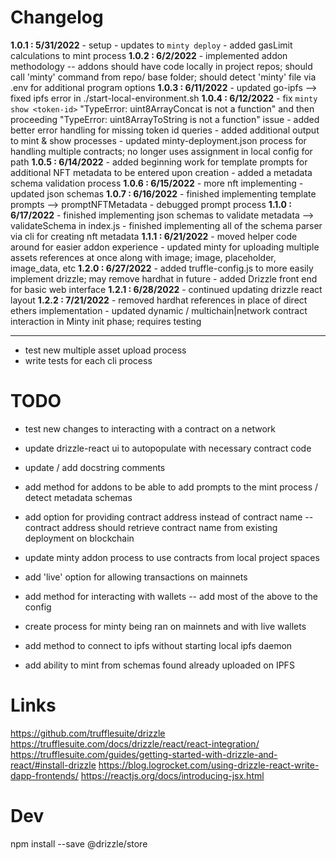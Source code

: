 # Changelog

**1.0.1 : 5/31/2022**
	- setup
	- updates to `minty deploy`
	- added gasLimit calculations to mint process
	**1.0.2 : 6/2/2022**
	- implemented addon methodology
	-- addons should have code locally in project repos; should call 'minty' command from repo/ base folder; should detect 'minty' file via .env for additional program options 
	**1.0.3 : 6/11/2022**
	- updated go-ipfs --> fixed ipfs error in ./start-local-environment.sh
	**1.0.4 : 6/12/2022**
	- fix `minty show <token-id>` "TypeError: uint8ArrayConcat is not a function" and then proceeding "TypeError: uint8ArrayToString is not a function" issue
	- added better error handling for missing token id queries
	- added additional output to mint & show processes
	- updated minty-deployment.json process for handling multiple contracts; no longer uses assignment in local config for path
	**1.0.5 : 6/14/2022**
	- added beginning work for template prompts for additional NFT metadata to be entered upon creation 
	- added a metadata schema validation process
	**1.0.6 : 6/15/2022**
	- more nft implementing
	- updated json schemas
	**1.0.7 : 6/16/2022**
	- finished implementing template prompts --> promptNFTMetadata
	- debugged prompt process
	**1.1.0 : 6/17/2022**
	- finished implementing json schemas to validate metadata --> validateSchema in index.js
	- finished implementing all of the schema parser via cli for creating nft metadata
	**1.1.1 : 6/21/2022**
	- moved helper code around for easier addon experience
	- updated minty for uploading multiple assets references at once along with image; image, placeholder, image_data, etc
**1.2.0 : 6/27/2022**
	- added truffle-config.js to more easily implement drizzle; may remove hardhat in future
	- added Drizzle front end for basic web interface
	**1.2.1 : 6/28/2022**
	- continued updating drizzle react layout
	**1.2.2 : 7/21/2022**
	- removed hardhat references in place of direct ethers implementation
	- updated dynamic / multichain|network contract interaction in Minty init phase; requires testing 


------------------------------------------------------------------------

- test new multiple asset upload process
- write tests for each cli process

# TODO

- test new changes to interacting with a contract on a network


- update drizzle-react ui to autopopulate with necessary contract code  

- update / add docstring comments

- add method for addons to be able to add prompts to the mint process / detect metadata schemas

- add option for providing contract address instead of contract name
-- contract address should retrieve contract name from existing deployment on blockchain
- update minty addon process to use contracts from local project spaces

- add 'live' option for allowing transactions on mainnets
- add method for interacting with wallets
-- add most of the above to the config

- create process for minty being ran on mainnets and with live wallets
- add method to connect to ipfs without starting local ipfs daemon

- add ability to mint from schemas found already uploaded on IPFS


# Links

https://github.com/trufflesuite/drizzle
https://trufflesuite.com/docs/drizzle/react/react-integration/
https://trufflesuite.com/guides/getting-started-with-drizzle-and-react/#install-drizzle
https://blog.logrocket.com/using-drizzle-react-write-dapp-frontends/
https://reactjs.org/docs/introducing-jsx.html

# Dev

npm install --save @drizzle/store